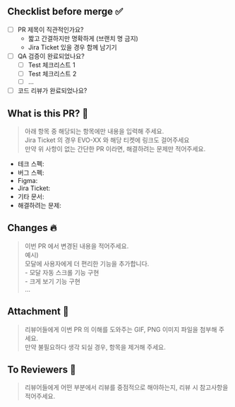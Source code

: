 ## Checklist before merge ✅

- [ ] PR 제목이 직관적인가요?
  - 짧고 간결하지만 명확하게 (브랜치 명 금지)
  - Jira Ticket 있을 경우 함께 남기기
- [ ] QA 검증이 완료되었나요?
  - [ ] Test 체크리스트 1
  - [ ] Test 체크리스트 2
  - [ ] …
- [ ] 코드 리뷰가 완료되었나요?

## What is this PR? 🚀

> 아래 항목 중 해당되는 항목에만 내용을 입력해 주세요.<br>
> Jira Ticket 의 경우 EVO-XX 와 해당 티켓에 링크도 걸어주세요<br>
> 만약 위 사항이 없는 간단한 PR 이라면, 해결하려는 문제만 적어주세요.

- 테크 스펙:
- 버그 스펙:
- Figma:
- Jira Ticket:
- 기타 문서:
- 해결하려는 문제:

## Changes 🔥

> 이번 PR 에서 변경된 내용을 적어주세요.<br>
> 예시)<br>모달에 사용자에게 더 편리한 기능을 추가합니다. <br>- 모달 자동 스크롤 기능 구현 <br>- 크게 보기 기능 구현<br>…

## Attachment 🌳

> 리뷰어들에게 이번 PR 의 이해를 도와주는 GIF, PNG 이미지 파일을 첨부해 주세요.<br>
> 만약 불필요하다 생각 되실 경우, 항목을 제거해 주세요.

## To Reviewers 🐚

> 리뷰어들에게 어떤 부분에서 리뷰를 중점적으로 해야하는지, 리뷰 시 참고사항을 적어주세요.
